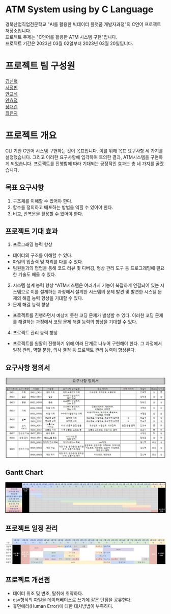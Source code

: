 # ATM System using by C Language
경북산업직업전문학교 "AI를 활용한 빅데이터 플랫폼 개발자과정"의 C언어 프로젝트 저장소입니다.  
프로젝트 주제는 "C언어를 활용한 ATM 시스템 구현"입니다.  
프로젝트 기간은 2023년 03월 02일부터 2023년 03월 20일입니다.  

# 프로젝트 팀 구성원
[김신혁](https://github.com/909ma)  
[서정빈](https://github.com/jjangbin)  
[안교석](https://github.com/gsa5000)  
[안효정](https://github.com/AnHyojeongg)  
[장대건](https://github.com/Jangdaegun)  
[최은지](https://github.com/EunjiCh0i)  

# 프로젝트 개요  
CLI 기반 C언어 시스템 구현하는 것이 목표입니다. 이를 위해 목표 요구사항 세 가지를 설정했습니다. 그리고 이러한 요구사항에 입각하여 토의한 결과, ATM시스템을 구현하게 되었습니다. 
프로젝트를 진행함에 따라 기대되는 긍정적인 효과는 총 네 가지를 골랐습니다.

## 목표 요구사항
1. 구조체를 이해할 수 있어야 한다.  
2. 함수를 정의하고 배포하는 방법을 익힐 수 있어야 한다.  
3. 비교, 반복문을 활용할 수 있어야 한다.  

## 프로젝트 기대 효과
1. 프로그래밍 능력 향상
* 데이터의 구조를 이해할 수 있다.  
* 파일의 입출력 및 처리를 다룰 수 있다.  
* 팀원들과의 협업을 통해 코드 리뷰 및 디버깅, 형상 관리 도구 등 프로그래밍에 필요한 기술도 배울 수 있다.  
2. 시스템 설계 능력 향상
*ATM시스템은 여러가지 기능이 복잡하게 연결되어 있는 시스템으로 이를 설계하는 과정에서 설계한 시스템의 문제 발견 및 발견한 시스템 문제의 해결 능력 향상을 기대할 수 있다.  
3. 문제 해결 능력 향상  
* 프로젝트를 진행하면서 예상치 못한 코딩 문제가 발생할 수 있다. 이러한 코딩 문제를 해결하는 과정에서 코딩 문제 해결 능력의 향상을 기대할 수 있다.
4. 프로젝트 관리 능력 향상
* 프로젝트를 원활히 진행하기 위해 여러 단계로 나누어 구현해야 한다. 그 과정에서 일정 관리, 역할 분담, 의사 결정 등 프로젝트 관리 능력이 향상된다.

## 요구사항 정의서
![Alt text](https://raw.githubusercontent.com/909ma/ATM-System-using-by-C-Language/main/%EC%A0%9C%EC%B6%9C%20%ED%8C%8C%EC%9D%BC%20%EA%B4%80%EB%A6%AC/1_%EA%B9%80%EC%8B%A0%ED%98%81_%EC%84%9C%EC%A0%95%EB%B9%88_%EC%95%88%EA%B5%90%EC%84%9D_%EC%95%88%ED%9A%A8%EC%A0%95_%EC%9E%A5%EB%8C%80%EA%B1%B4_%EC%B5%9C%EC%9D%80%EC%A7%80/%EC%9A%94%EA%B5%AC%EC%82%AC%ED%95%AD%20%EC%A0%95%EC%9D%98%EC%84%9C.JPG)

## Gantt Chart
![Alt text](https://raw.githubusercontent.com/909ma/ATM-System-using-by-C-Language/main/%EC%A0%9C%EC%B6%9C%20%ED%8C%8C%EC%9D%BC%20%EA%B4%80%EB%A6%AC/1_%EA%B9%80%EC%8B%A0%ED%98%81_%EC%84%9C%EC%A0%95%EB%B9%88_%EC%95%88%EA%B5%90%EC%84%9D_%EC%95%88%ED%9A%A8%EC%A0%95_%EC%9E%A5%EB%8C%80%EA%B1%B4_%EC%B5%9C%EC%9D%80%EC%A7%80/Gantt%20%EC%B0%A8%ED%8A%B8.JPG)

## 프로젝트 일정 관리
![Alt text](https://raw.githubusercontent.com/909ma/ATM-System-using-by-C-Language/main/%EC%A0%9C%EC%B6%9C%20%ED%8C%8C%EC%9D%BC%20%EA%B4%80%EB%A6%AC/1_%EA%B9%80%EC%8B%A0%ED%98%81_%EC%84%9C%EC%A0%95%EB%B9%88_%EC%95%88%EA%B5%90%EC%84%9D_%EC%95%88%ED%9A%A8%EC%A0%95_%EC%9E%A5%EB%8C%80%EA%B1%B4_%EC%B5%9C%EC%9D%80%EC%A7%80/%ED%94%84%EB%A1%9C%EC%A0%9D%ED%8A%B8%20%EC%9D%BC%EC%A0%95%20%EA%B4%80%EB%A6%AC.JPG)
## 프로젝트 개선점
* 데이터 위조 및 변조, 탈취에 취약하다.  
* csv형식의 파일을 데이터베이스로 쓰기에 같은 단점을 공유한다.  
* 휴먼에러(Human Error)에 대한 대처방법이 부족하다.
